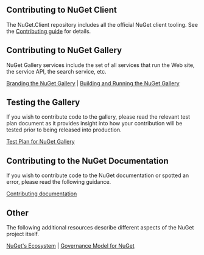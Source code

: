 ## Contributing to NuGet Client

The NuGet.Client repository includes all the official NuGet client tooling. 
See the [Contributing guide](https://github.com/NuGet/NuGet.Client/blob/dev/CONTRIBUTING.md) for details.

## Contributing to NuGet Gallery

NuGet Gallery services include the set of all services that run the Web site, the service API, the search service, etc.

[Branding the NuGet Gallery](https://github.com/NuGet/NuGetGallery/wiki/Branding-the-NuGet-Gallery)  |  [Building and Running the NuGet Gallery](https://github.com/NuGet/NuGetGallery/blob/master/README.md)

## Testing the Gallery

If you wish to contribute code to the gallery, please read the relevant test plan document as it provides insight into how your contribution will be tested prior to being released into production.

 [Test Plan for NuGet Gallery](https://github.com/NuGet/Home/wiki/NuGet-Gallery-Test-Plan)

## Contributing to the NuGet Documentation

If you wish to contribute code to the NuGet documentation or spotted an error, please read the following guidance.

[Contributing documentation](https://github.com/NuGet/docs.microsoft.com-nuget)

## Other

The following additional resources describe different aspects of the NuGet project itself.

[NuGet's Ecosystem]()  |  [Governance Model for NuGet]()
